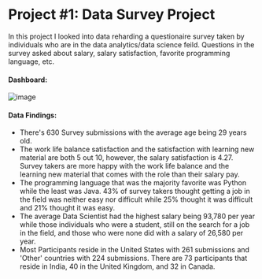 # Project #1: Data Survey Project 

In this project I looked into data reharding a questionaire survey taken by individuals who are in the data analytics/data science feild. Questions in the survey asked about salary, salary satisfaction, favorite programming language, etc.

#### Dashboard: 

![image](https://github.com/gigimontes/PowerBI-Projects/assets/143570053/17d09171-9a9a-4448-94d7-d056e70c49cd)

#### Data Findings:
- There's 630 Survey submissions with the average age being 29 years old.
- The work life balance satisfaction and the satisfaction with learning new material are both 5 out 10, however, the salary satisfaction is 4.27. Survey takers are more happy with the work life balance and the learning new material that comes with the role than their salary pay.
- The programming language that was the majority favorite was Python while the least was Java.
43% of survey takers thought getting a job in the field was neither easy nor difficult while 25% thought it was difficult and 21% thought it was easy.
- The average Data Scientist had the highest salary being 93,780 per year while those individuals who were a student, still on the search for a job in the field, and those who were none did with a salary of 26,580 per year.
- Most Participants reside in the United States with 261 submissions and 'Other' countries with 224 submissions. There are 73 participants that reside in India, 40 in the United Kingdom, and 32 in Canada.

